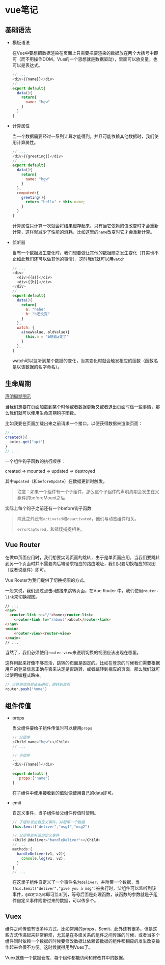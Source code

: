 # vue笔记

## 基础语法

- 模板语法

  在Vue中要想把数据渲染在页面上只需要把要渲染的数据放在两个大括号中即可（而不用操作DOM，Vue的一个思想就是数据驱动），里面可以放变量，也可以是表达式。

  ```javascript
  // ...
  <div>{{name}}</div>
  // ...
  export default{
    data(){
      return{
        name: "hgw"
      }
    }
  }
  ```

- 计算属性

  当一个数据需要经过一系列计算才能得到，并且可能依赖其他数据时，我们使用计算属性。

  ```js
  // ...
  <div>{{greeting}}</div>
  // ...
  export default{
    data(){
      return{
        name: "hgw"
      }
    },
    computed:{
      greeting(){
        return "hello" + this.name;
      }
    }
  }
  ```

  计算属性只计算一次就会将结果缓存起来，只有当它依赖的值改变时才会重新计算，这样就减少了性能的消耗，比如这里的`name`改变时它才会重新计算。

- 侦听器

  当有一个数据发生变化时，我们想要做让其他的数据随之发生变化（其实也不止如此我们还可以做其他的事情），这时我们就可以用`watch`

  ```js
  // ...
  <div>
    <div>{{a}}</div>
  	<div>{{b}}</div>
  </div>
  // ...
  export default{
    data(){
      return{
        a: "hehe"
        b: "b还没变"
      }
    },
    watch: {
      a(newValue, oldValue){
        this.b = "b随着a变了"
      }
    },
  }
  ```

  watch可以监听到某个数据的变化，当其变化时就会触发相应的函数（函数名是以该数据的名字命名）。

## 生命周期

[声明周期图示](https://cn.vuejs.org/images/lifecycle.png)

当我们想要在页面加载到某个时候或者数据更新又或者退出页面时做一些事情，那么我们就可以使用生命周期钩子函数。

比如我要在页面加载出来之前请求一个接口，以便获得数据来渲染页面：

```js
// ...
created(){
  axios.get("api")
}
// ...
```

一个组件钩子函数的执行顺序：

 created => mounted => updated => destroyed

其中`updated`（和`beforeUpdate`）在数据更新时触发。

> 注意：如果一个组件有一个子组件，那么这个子组件的声明周期会发生在父组件的beforeMount之后

实际上每个钩子之前还有一个before钩子函数

>  除此之外还有`activated`和`deactivated`，他们与动态组件相关。
>
> `errorCaptured`，和错误捕捉相关。



## Vue Router

在做单页面应用时，我们想要实现页面的跳转，由于是单页面应用，当我们要跳转到另一个页面时并不需要向后端请求相应的路由地址，我们只要切换相应的视图（或者说组件）即可。

Vue Router为我们提供了切换视图的方式。

一般来说，我们通过点击a链接来跳转页面，在Vue Router 中，我们使用`router-link`来切换视图。

```html
// ...
<nav>
  <router-link to="/">home</router-link>
	<router-link to="/about">about</router-link>
</nav>
<main>
	<router-view><router-view>    
</main>
// ...
```

当然了，我们必须使用`router-view`来说明切换的视图应该出现在哪里。

这样用起来好像不够灵活，跳转的页面是固定的。比如在登录的时候我们需要根据用户的登录信息正确与否来决定是否跳转，或者跳转到相应的页面，那么我们就可以使用编程式路由。

```js
// 当登录信息验证正确后，跳转到首页
router.push('home')
```



## 组件传值

- props

  当父组件要给子组件传值时可以使用`props`

  ```js
  // 父组件
  <Child name="hgw"></Child>
  // ...
  
  // 子组件
  ...
  <div>{{name}}</div>
  ...
  export default {
     props:["name"]
  }
  ```

  在子组件中使用接收到的值就像使用自己的data即可。

- emit

  自定义事件，当子组件给父组件传值时使用。

  ```js
  // 子组件发出自定义事件，并附带一个数据
  this.$emit("deliver","msg1","msg2")
  
  // 父组件监听该自定义事件
  <Child @deliver="handleDeliver"></Child>
  // ...
  methods:{
    handleDeliver(v1, v2){
      console.log(v1, v2);
    }
  }
  // ...
  ```

  在这里子组件自定义了一个事件名为`deliver`，并附带一个数据，当`this.$emit("deliver","give you a msg")`被执行时，父组件可以监听到该事件，`@自定义名称`即可监听到，等号后面是处理函数，该函数的参数就是子组件自定义事件附带过来的数据，可以传多个。


## Vuex 

组件之间传值有很多种方式，比如常用的props，$emit，此外还有很多。但是这些方式传递起来非常麻烦，尤其是在多级关系的组件之间传递的时候，或者当多个组件同时依赖一个数据的时候要修改数据让依赖该数据的组件都相应的发生改变操作起来会很不方便。这时候就得用到Vuex了。

Vuex就像一个数据仓库，每个组件都能访问和修改其中的数据。